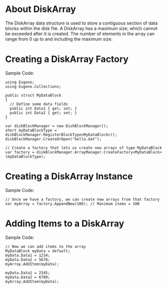 # About DiskArray

The DiskArray data structure is used to store a contiguous section of data blocks
within the disk file. A DiskArray has a maximum size, which cannot be exceeded after
it is created. The number of elements in the array can range from 0 up to and including
the maximum size.

# Creating a DiskArray Factory

Sample Code:
```
using Eugene;
using Eugene.Collections;

public struct MyDataBlock
{
  // Define some data fields
  public int Data1 { get; set; }
  public int Data2 { get; set; }
}

var diskBlockManager = new DiskBlockManager();
short myDataBlockType = diskBlockManager.RegisterBlockType<MyDataBlock>();
diskBlockManager.CreateOrOpen("hello.dat");

// Create a factory that lets us create new arrays of type MyDataBlock
var factory = diskBlockManager.ArrayManager.CreateFactory<MyDataBlock>(myDataBlockType);
```

# Creating a DiskArray Instance

Sample Code:
```
// Once we have a factory, we can create new arrays from that factory
var myArray = factory.AppendNew(100); // Maximum items = 100
```

# Adding Items to a DiskArray

Sample Code:
```
// Now we can add items to the array
MyDataBlock myData = default;
myData.Data1 = 1234;
myData.Data2 = 5678;
myArray.AddItem(myData);

myData.Data1 = 2345;
myData.Data2 = 6789;
myArray.AddItem(myData);
```